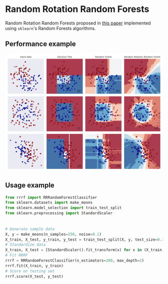 # Random Rotation Random Forests
Random Rotation Random Forests proposed in [this paper](https://jmlr.org/papers/volume17/blaser16a/blaser16a.pdf) implemented using ``sklearn``'s Random Forests algorithms.

## Performance example
![comparison](pics/comparison.png)
## Usage example
 ``` python
from rrrf import RRRandomForestClassifier
from sklearn.datasets import make_moons
from sklearn.model_selection import train_test_split
from sklearn.preprocessing import StandardScaler


# Generate sample data
X, y = make_moons(n_samples=250, noise=0.1)
X_train, X_test, y_train, y_test = train_test_split(X, y, test_size=0.3)
# Standardize data
X_train, X_test = [StandardScaler().fit_transform(x) for x in (X_train, X_test)]
# Fit RRRF
rrrf = RRRandomForestClassifier(n_estimators=200, max_depth=2)
rrrf.fit(X_train, y_train)
# Score on testing set
rrrf.score(X_test, y_test)
 
 ```
